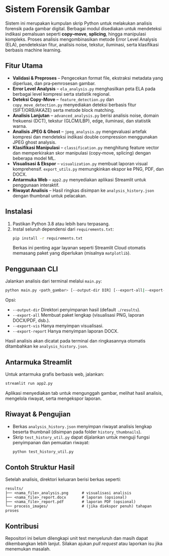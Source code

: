 # Sistem Forensik Gambar

Sistem ini merupakan kumpulan skrip Python untuk melakukan analisis forensik pada gambar digital. Berbagai modul disediakan untuk mendeteksi indikasi pemalsuan seperti **copy–move**, **splicing**, hingga manipulasi kompleks. Proses analisis mengombinasikan metode Error Level Analysis (ELA), pendeteksian fitur, analisis noise, tekstur, iluminasi, serta klasifikasi berbasis machine learning.

## Fitur Utama

- **Validasi & Preproses** – Pengecekan format file, ekstraksi metadata yang diperluas, dan pra‑pemrosesan gambar.
- **Error Level Analysis** – `ela_analysis.py` menghasilkan peta ELA pada berbagai level kompresi serta statistik regional.
- **Deteksi Copy‑Move** – `feature_detection.py` dan `copy_move_detection.py` menyediakan deteksi berbasis fitur (SIFT/ORB/AKAZE) serta metode block matching.
- **Analisis Lanjutan** – `advanced_analysis.py` berisi analisis noise, domain frekuensi (DCT), tekstur (GLCM/LBP), edge, iluminasi, dan statistik warna.
- **Analisis JPEG & Ghost** – `jpeg_analysis.py` mengevaluasi artefak kompresi dan mendeteksi indikasi double compression menggunakan JPEG ghost analysis.
- **Klasifikasi Manipulasi** – `classification.py` menghitung feature vector dan memperkirakan skor manipulasi (copy‑move, splicing) dengan beberapa model ML.
- **Visualisasi & Ekspor** – `visualization.py` membuat laporan visual komprehensif. `export_utils.py` memungkinkan ekspor ke PNG, PDF, dan DOCX.
- **Antarmuka Web** – `app2.py` menyediakan aplikasi Streamlit untuk penggunaan interaktif.
- **Riwayat Analisis** – Hasil ringkas disimpan ke `analysis_history.json` dengan thumbnail untuk pelacakan.

## Instalasi

1. Pastikan Python 3.8 atau lebih baru terpasang.
2. Instal seluruh dependensi dari `requirements.txt`:
   ```bash
   pip install -r requirements.txt
   ```
   Berkas ini penting agar layanan seperti Streamlit Cloud otomatis memasang paket yang diperlukan (misalnya `matplotlib`).


## Penggunaan CLI

Jalankan analisis dari terminal melalui `main.py`:

```bash
python main.py <path_gambar> [--output-dir DIR] [--export-all|--export-vis|--export-report]
```

Opsi:
- `--output-dir`  Direktori penyimpanan hasil (default `./results`).
- `--export-all`  Membuat paket lengkap (visualisasi PNG, laporan DOCX/PDF, dsb.).
- `--export-vis`  Hanya menyimpan visualisasi.
- `--export-report`  Hanya menyimpan laporan DOCX.

Hasil analisis akan dicatat pada terminal dan ringkasannya otomatis ditambahkan ke `analysis_history.json`.

## Antarmuka Streamlit

Untuk antarmuka grafis berbasis web, jalankan:

```bash
streamlit run app2.py
```

Aplikasi menyediakan tab untuk mengunggah gambar, melihat hasil analisis, mengelola riwayat, serta mengekspor laporan.

## Riwayat & Pengujian

- Berkas `analysis_history.json` menyimpan riwayat analisis lengkap beserta thumbnail (disimpan pada folder `history_thumbnails`).
- Skrip `test_history_util.py` dapat dijalankan untuk menguji fungsi penyimpanan dan pemuatan riwayat:
  ```bash
  python test_history_util.py
  ```

## Contoh Struktur Hasil

Setelah analisis, direktori keluaran berisi berkas seperti:

```
results/
├── <nama_file>_analysis.png      # visualisasi analisis
├── <nama_file>_report.docx       # laporan (opsional)
├── <nama_file>_report.pdf        # laporan PDF (opsional)
└── process_images/               # (jika diekspor penuh) tahapan proses
```

## Kontribusi

Repositori ini belum dilengkapi unit test menyeluruh dan masih dapat dikembangkan lebih lanjut. Silakan ajukan *pull request* atau laporkan isu jika menemukan masalah.


